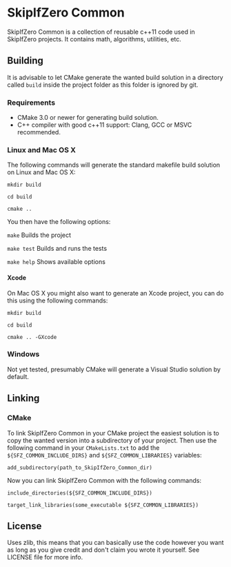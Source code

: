 # SkipIfZero Common
SkipIfZero Common is a collection of reusable c++11 code used in SkipIfZero projects. It contains math, algorithms, utilities, etc.

## Building
It is advisable to let CMake generate the wanted build solution in a directory called `build` inside the project folder as this folder is ignored by git.

### Requirements
- CMake 3.0 or newer for generating build solution.
- C++ compiler with good c++11 support: Clang, GCC or MSVC recommended.

### Linux and Mac OS X
 The following commands will generate the standard makefile build solution on Linux and Mac OS X:

`mkdir build`

`cd build`

`cmake ..`

You then have the following options:

`make` Builds the project

`make test` Builds and runs the tests

`make help` Shows available options

#### Xcode
On Mac OS X you might also want to generate an Xcode project, you can do this using the following commands:

`mkdir build`

`cd build`

`cmake .. -GXcode`

### Windows
Not yet tested, presumably CMake will generate a Visual Studio solution by default. 

## Linking

### CMake
To link SkipIfZero Common in your CMake project the easiest solution is to copy the wanted version into a subdirectory of your project. Then use the following command in your `CMakeLists.txt` to add the `${SFZ_COMMON_INCLUDE_DIRS}` and `${SFZ_COMMON_LIBRARIES}` variables:

`add_subdirectory(path_to_SkipIfZero_Common_dir)`

Now you can link SkipIfZero Common with the following commands:

`include_directories(${SFZ_COMMON_INCLUDE_DIRS})`

`target_link_libraries(some_executable ${SFZ_COMMON_LIBRARIES})`



## License
Uses zlib, this means that you can basically use the code however you want as long as you give credit and don't claim you wrote it yourself. See LICENSE file for more info.